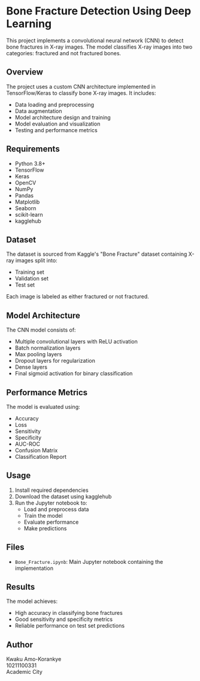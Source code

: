 # Bone Fracture Detection Using Deep Learning

This project implements a convolutional neural network (CNN) to detect bone fractures in X-ray images. The model classifies X-ray images into two categories: fractured and not fractured bones.

## Overview

The project uses a custom CNN architecture implemented in TensorFlow/Keras to classify bone X-ray images. It includes:

- Data loading and preprocessing
- Data augmentation
- Model architecture design and training 
- Model evaluation and visualization
- Testing and performance metrics

## Requirements

- Python 3.8+
- TensorFlow 
- Keras
- OpenCV
- NumPy
- Pandas 
- Matplotlib
- Seaborn
- scikit-learn
- kagglehub

## Dataset

The dataset is sourced from Kaggle's "Bone Fracture" dataset containing X-ray images split into:
- Training set
- Validation set  
- Test set

Each image is labeled as either fractured or not fractured.

## Model Architecture

The CNN model consists of:
- Multiple convolutional layers with ReLU activation
- Batch normalization layers
- Max pooling layers
- Dropout layers for regularization
- Dense layers
- Final sigmoid activation for binary classification

## Performance Metrics

The model is evaluated using:
- Accuracy
- Loss
- Sensitivity
- Specificity
- AUC-ROC
- Confusion Matrix
- Classification Report

## Usage

1. Install required dependencies
2. Download the dataset using kagglehub
3. Run the Jupyter notebook to:
   - Load and preprocess data
   - Train the model
   - Evaluate performance 
   - Make predictions

## Files

- `Bone_Fracture.ipynb`: Main Jupyter notebook containing the implementation

## Results

The model achieves:
- High accuracy in classifying bone fractures
- Good sensitivity and specificity metrics
- Reliable performance on test set predictions

## Author

Kwaku Amo-Korankye<br>10211100331<br>Academic City
